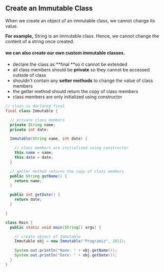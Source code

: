 
## Create an Immutable Class
When we create an object of an immutable class, we cannot change its value.

 **For example,** String is an immutable class. Hence, we cannot change the content of a string once created.


#### we can also create our own custom immutable classes.

* declare the class as **final **so it cannot be extended
* all class members should be **private** so they cannot be accessed outside of class
* shouldn't contain any **setter methods** to change the value of class members
* the getter method should return the copy of class members
* class members are only initialized using constructor


```java
// class is declared final
final class Immutable {

  // private class members
  private String name;
  private int date;

  Immutable(String name, int date) {

    // class members are initialized using constructor
    this.name = name;
    this.date = date;
  }

  // getter method returns the copy of class members
  public String getName() {
    return name;
  }

  public int getDate() {
    return date;
  }

}

class Main {
  public static void main(String[] args) {

    // create object of Immutable
    Immutable obj = new Immutable("Programiz", 2011);

    System.out.println("Name: " + obj.getName());
    System.out.println("Date: " + obj.getDate());
  }
}

```
